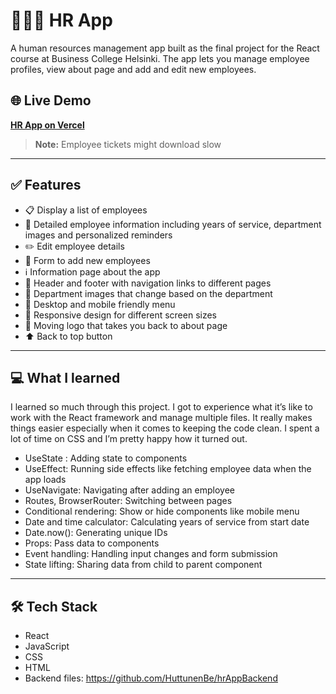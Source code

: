 # 🧑‍🤝‍🧑 HR App

A human resources management app built as the final project for the React course at Business College Helsinki. The app lets you manage employee profiles, view about page and add and edit new employees.

## 🌐 Live Demo
[**HR App on Vercel**](https://hr-app-dun.vercel.app/)
 
> **Note:** Employee tickets might download slow

---

## ✅ Features
* 📋 Display a list of employees 
* 📄 Detailed employee information including years of service, department images and personalized reminders
* ✏️ Edit employee details
* 📝 Form to add new employees
* ℹ️ Information page about the app
* 🧭 Header and footer with navigation links to different pages
* 🏢 Department images that change based on the department
* 📱 Desktop and mobile friendly menu
* 📐 Responsive design for different screen sizes
* 🔄 Moving logo that takes you back to about page
* ⬆️ Back to top button






---


## 💻 What I learned 

I learned so much through this project. I got to experience what it’s like to work with the React framework and manage multiple files. It really makes things easier especially when it comes to keeping the code clean. I spent a lot of time on CSS and I’m pretty happy how it turned out. 

* UseState : Adding state to components
* UseEffect: Running side effects like fetching employee data when the app loads
* UseNavigate:  Navigating after adding an employee
* Routes, BrowserRouter: Switching between pages
* Conditional rendering: Show or hide components like mobile menu
* Date and time calculator: Calculating years of service from start date
* Date.now():  Generating unique IDs
* Props:  Pass data to components
* Event handling: Handling input changes and form submission
* State lifting: Sharing data from child to parent component

---


## 🛠️ Tech Stack
* React 
* JavaScript 
* CSS
* HTML
* Backend files: https://github.com/HuttunenBe/hrAppBackend

